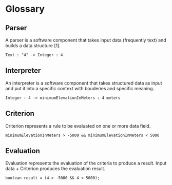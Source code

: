     
# Glossary
    
## Parser
A parser is a software component that takes input data (frequently text) and builds a data structure [1].

```
Text : "4" -> Integer : 4
```
    
## Interpreter
An interpreter is a software component that takes structured data as input and put it into a specific context with bouderies and specific meaning.

```
Integer : 4 -> minimumElevationInMeters : 4 meters
```

## Criterion
Criterion represents a rule to be evaluated on one or more data field.

```
minimumElevationInMeters > -5000 && minimumElevationInMeters < 5000
```

## Evaluation
Evaluation represents the evaluation of the criteria to produce a result.
Input data + Criterion produces the evaluation result.

```
boolean result = (4 > -5000 && 4 < 5000);
```
